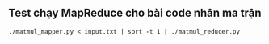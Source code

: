 
## Test chạy MapReduce cho bài code nhân ma trận
```./matmul_mapper.py < input.txt | sort -t 1 | ./matmul_reducer.py```
